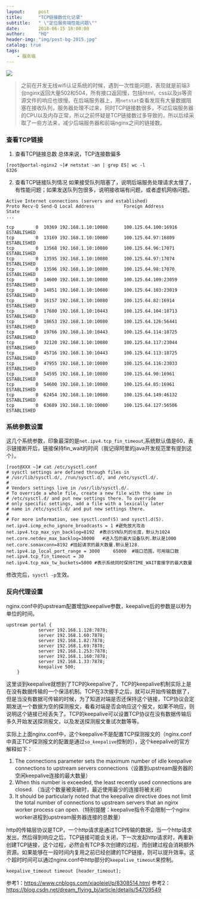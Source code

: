 ```yaml
---
layout:     post
title:      "TCP链接数优化记录"
subtitle:   " \"定位服务端性能问题\""
date:       2018-06-15 18:00:00
author:     "HQ"
header-img: "img/post-bg-2015.jpg"
catalog: true
tags:
    - 服务端
---
```


![](https://img.hacpai.com/bing/20171207.jpg?imageView2/1/w/960/h/520/interlace/1/q/10) 

>之前在开发无线wifi认证系统的时候，遇到一次性能问题，表现就是前端3台nginx返回大量502和504，所有接口返回慢，包括html，css以及js等资源文件的响应也很慢。在后端服务器上，用`netstat`查看发现有大量数据阻塞在接收队列，服务器处理不过来，同时TCP链接数很多，不过后端服务器的CPU以及内存正常，所以之前怀疑是TCP链接数过多导致的，所以后续采取了一些方法来，减少后端服务器和前端nginx之间的链接数。


### 查看TCP链接
1. 查看TCP链接总数
总体来说，TCP连接数偏多

```
[root@portal-nginx2 ~]# netstat -an | grep ES| wc -l
6326
```

2. 查看TCP链接队列情况
如果接受队列阻塞了，说明后端服务处理请求太慢了，有性能问题；如果发送队列包很多，说明接收端有问题，或者虚机网络问题。


```
Active Internet connections (servers and established)
Proto Recv-Q Send-Q Local Address           Foreign Address         State
...

tcp        0  10369 192.168.1.10:10080      100.125.64.100:16916    ESTABLISHED
tcp        0  13169 192.168.1.10:10080      100.125.64.97:16809     ESTABLISHED
tcp        0  13568 192.168.1.10:10080      100.125.64.96:17071     ESTABLISHED
tcp        0  13595 192.168.1.10:10080      100.125.64.97:17074     ESTABLISHED
tcp        0  13596 192.168.1.10:10080      100.125.64.98:17070     ESTABLISHED
tcp        0  14600 192.168.1.10:10080      100.125.64.109:23059    ESTABLISHED
tcp        0  14851 192.168.1.10:10080      100.125.64.103:23019    ESTABLISHED
tcp        0  16157 192.168.1.10:10080      100.125.64.82:16914     ESTABLISHED
tcp        0  17680 192.168.1.10:10443      100.125.64.104:18713    ESTABLISHED
tcp        0  18653 192.168.1.10:10080      100.125.64.126:56441    ESTABLISHED
tcp        0  19766 192.168.1.10:10443      100.125.64.114:18725    ESTABLISHED
tcp        0  32120 192.168.1.10:10080      100.125.64.117:23044    ESTABLISHED
tcp        0  45716 192.168.1.10:10443      100.125.64.113:18725    ESTABLISHED
tcp        0  47955 192.168.1.10:10080      100.125.64.116:23033    ESTABLISHED
tcp        0  54595 192.168.1.10:10080      100.125.64.90:16961     ESTABLISHED
tcp        0  54600 192.168.1.10:10080      100.125.64.85:16961     ESTABLISHED
tcp        0  62454 192.168.1.10:10080      100.125.64.149:46132    ESTABLISHED
tcp        0  63689 192.168.1.10:10080      100.125.64.127:56506    ESTABLISHED
```



### 系统参数设置
这几个系统参数，印象最深的是`net.ipv4.tcp_fin_timeout`,系统默认值是60，表示链接断开后，链接保持fin_wait的时间（我记得阿里的java开发规范里有提到这个）。

```
[root@XXX ~]# cat /etc/sysctl.conf
# sysctl settings are defined through files in
# /usr/lib/sysctl.d/, /run/sysctl.d/, and /etc/sysctl.d/.
#
# Vendors settings live in /usr/lib/sysctl.d/.
# To override a whole file, create a new file with the same in
# /etc/sysctl.d/ and put new settings there. To override
# only specific settings, add a file with a lexically later
# name in /etc/sysctl.d/ and put new settings there.
#
# For more information, see sysctl.conf(5) and sysctl.d(5).
net.ipv4.icmp_echo_ignore_broadcasts = 1 #避免放大攻击
net.ipv4.tcp_max_syn_backlog=8192  #表示SYN队列的长度，默认为1024
net.core.netdev_max_backlog=30000   #进入包的最大设备队列.默认是1000
net.core.somaxconn=8192 #挂起请求的最大数量.默认是128.
net.ipv4.ip_local_port_range = 3000     65000  #端口范围，可用端口数
net.ipv4.tcp_fin_timeout = 30
net.ipv4.tcp_max_tw_buckets=5000 #表示系统同时保持TIME_WAIT套接字的最大数量
```

修改完后，`sysctl -p`生效。

### 反向代理设置
nginx.conf中的upstream配置增加keepalive参数，keepalive后的参数是以秒为单位的时间。

```
upstream portal {
            server 192.168.1.128:7878;
            server 192.168.1.60:7878;
            server 192.168.1.82:7878;
            server 192.168.1.69:7878;
            server 192.168.1.253:7878;
            server 192.168.1.160:7878;
            server 192.168.1.33:7878;
            keepalive 500;
    }
```

这里谈到keepalive就想到了TCP的keepalive了，TCP的keepalive机制实际上是在没有数据传输的一个保活机制。TCP在3次握手之后，就可以开始传输数据了，但是当没有数据可传输的时候，为了知道对端是否还保持这个链接，TCP协议会定期发送一个数据为空的探测报文，看看对端是否会响应这个报文，如果不响应，则说明这个链接已经丢失了。TCP的keepalive可以设置TCP协议在没有数据传输后多久开始发送探测报文，以及发送探测报文重试次数等等。

实际上上面nginx.conf中，这个keepalive不是配置TCP探测报文的（nginx.conf中真正TCP探测报文的配置是通过`so_keepalive`控制的），这个keepalive的官方解释如下：

1.  The connections parameter sets the maximum number of idle keepalive connections to upstream servers connections（设置到upstream服务器的空闲keepalive连接的最大数量）
2.  When this number is exceeded, the least recently used connections are closed. （当这个数量被突破时，最近使用最少的连接将被关闭）
3.  It should be particularly noted that the keepalive directive does not limit the total number of connections to upstream servers that an nginx worker process can open.（特别提醒：keepalive指令不会限制一个nginx worker进程到upstream服务器连接的总数量）


http的传输层协议是TCP，一个http请求是通过TCP传输的数据，当一个http请求发出，然后得到响应之后，TCP链接可能会关闭，下一次发起http请求时，再重新创建TCP链接，这个过程，必然会有TCP多次创建的过程，而创建过程会消耗额外资源。如果能够在一段时间内复用之前已经创建的TCP链接，则可以提升效率。这个超时时间可以通过nginx.conf中http部分的`keepalive_timeout`来控制。
```
keepalive_timeout timeout [header_timeout];
```

参考1：https://www.cnblogs.com/xiaoleiel/p/8308514.html 
参考2：https://blog.csdn.net/dream_flying_bj/article/details/54709549